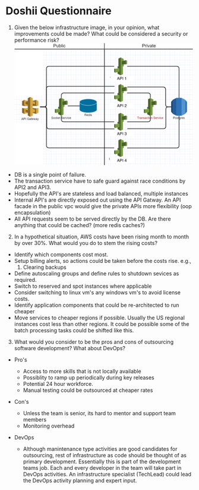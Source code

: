 # Doshii Questionnaire

1. Given the below infrastructure image, in your opinion, what improvements could be made? What could be considered a security or performance risk?
![infrastructure](./img/infra.png)

- DB is a single point of failure. 
- The transaction service have to safe guard against race conditions by API2 and API3.
- Hopefully the API's are stateless and load balanced, multiple instances
- Internal API's are directly exposed out using the API Gatway. An API facade in the public vpc would give the private APIs more flexibility (oop encapsulation)
- All API requests seem to be served directly by the DB. Are there anything that could be cached? (more redis caches?)

2. In a hypothetical situation, AWS costs have been rising month to month by over 30%. What would you do to stem the rising costs?

- Identify which components cost most. 
- Setup billing alerts, so actions could be taken before the costs rise. 
     e.g.,  
     1. Clearing backups
- Define autoscaling groups and define rules to shutdown sevices as required. 
- Switch to reserved and spot instances where applicable
- Consider switching to linux vm's any windows vm's to avoid license costs.
- Identify application components that could be re-architected to run cheaper
- Move services to cheaper regions if possible. Usually the US regional instances cost less than other regions. It could be possible some of the batch processing tasks could be shifted like this.

3. What would you consider to be the pros and cons of outsourcing software development? What about DevOps?

- Pro's
  * Access to more skills that is not locally available
  * Possiblity to ramp up periodically during key releases
  * Potential 24 hour workforce.
  * Manual testing could be outsourced at cheaper rates

- Con's
  * Unless the team is senior, its hard to mentor and support team members
  * Monitoring overhead

- DevOps
  * Although manintenance type activities are good candidates for outsourcing, rest of infrastructure as code should be thought of as primary development. Essentially this is part of the development teams job. Each and every developer in the team will take part in DevOps activities. An infrastructure specialist (TechLead) could lead the DevOps activity planning and expert input.
